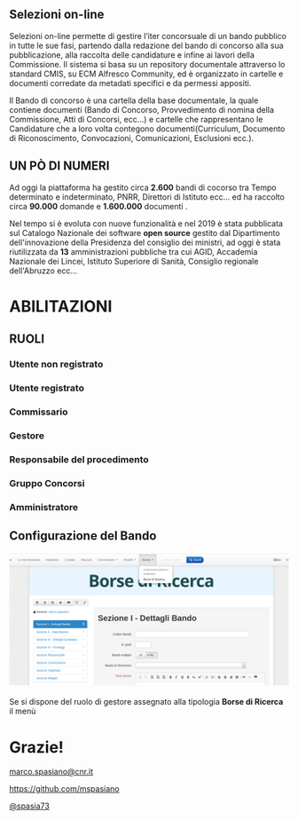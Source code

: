 <!--s-->
## Selezioni on-line
Selezioni on-line permette di gestire l’iter concorsuale di un bando pubblico in tutte le sue fasi, partendo dalla redazione del bando di concorso alla sua pubblicazione, alla raccolta delle candidature e infine ai lavori della Commissione. Il sistema si basa su un repository documentale attraverso lo standard CMIS, su ECM Alfresco Community, ed è organizzato in cartelle e documenti corredate da metadati specifici e da permessi appositi.<!-- .element: class="text-justify" -->  

Il Bando di concorso è una cartella della base documentale, la quale contiene documenti (Bando di Concorso, Provvedimento di nomina della Commissione, Atti di Concorsi, ecc…) e cartelle che rappresentano le Candidature che a loro volta contegono documenti(Curriculum, Documento di Riconoscimento, Convocazioni, Comunicazioni, Esclusioni ecc.).<!-- .element: class="text-justify" --> 

<!--s-->
## UN PÒ DI NUMERI

Ad oggi la piattaforma ha gestito circa **2.600** bandi di cocorso tra Tempo determinato e indeterminato, PNRR, Direttori di Istituto ecc... ed ha
raccolto circa **90.000** domande e **1.600.000** documenti .<!-- .element: class="text-justify" -->

Nel tempo si è evoluta con nuove funzionalità e nel 2019 è stata pubblicata sul Catalogo Nazionale dei software **open source** gestito dal 
Dipartimento dell'innovazione della Presidenza del consiglio dei ministri, ad oggi è stata riutilizzata da **13** amministrazioni pubbliche
tra cui AGID, Accademia Nazionale dei Lincei, Istituto Superiore di Sanità, Consiglio regionale dell'Abruzzo ecc...<!-- .element: class="text-justify" --> 

<!--s-->
# ABILITAZIONI
## RUOLI

### Utente non registrato<!-- .element: class="fragment" data-fragment-index="0"-->
### Utente registrato<!-- .element: class="fragment" data-fragment-index="1"-->
### Commissario<!-- .element: class="fragment" data-fragment-index="2"-->
### Gestore<!-- .element: class="fragment"  data-fragment-index="3"-->
### Responsabile del procedimento<!-- .element: class="fragment" data-fragment-index="4"-->
### Gruppo Concorsi<!-- .element: class="fragment" data-fragment-index="5"-->
### Amministratore<!-- .element: class="fragment" data-fragment-index="6"-->

<!--s-->
## Configurazione del Bando
#### ![Portale Riuso](img/conf_bando_1.png)

Se si dispone del ruolo di gestore assegnato alla tipologia **Borse di Ricerca** il menù 

<!--s-->

# Grazie!

marco.spasiano@cnr.it 

https://github.com/mspasiano 

[@spasia73](https://twitter.com/spasia73)
